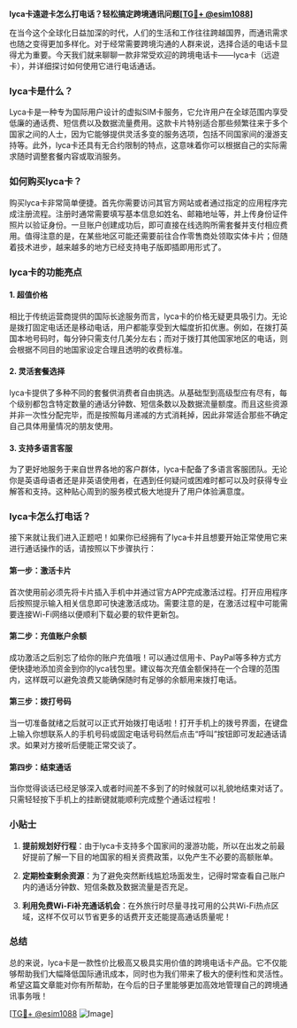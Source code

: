 **lyca卡遠遊卡怎么打电话？轻松搞定跨境通讯问题[[TG💪+ @esim1088](https://t.me/s/esim1088)]**

在当今这个全球化日益加深的时代，人们的生活和工作往往跨越国界，而通讯需求也随之变得更加多样化。对于经常需要跨境沟通的人群来说，选择合适的电话卡显得尤为重要。今天我们就来聊聊一款非常受欢迎的跨境电话卡——lyca卡（远遊卡），并详细探讨如何使用它进行电话通话。

### lyca卡是什么？

Lyca卡是一种专为国际用户设计的虚拟SIM卡服务，它允许用户在全球范围内享受低廉的通话费、短信费以及数据流量费用。这款卡片特别适合那些频繁往来于多个国家之间的人士，因为它能够提供灵活多变的服务选项，包括不同国家间的漫游支持等。此外，lyca卡还具有无合约限制的特点，这意味着你可以根据自己的实际需求随时调整套餐内容或取消服务。

### 如何购买lyca卡？

购买lyca卡非常简单便捷。首先你需要访问其官方网站或者通过指定的应用程序完成注册流程。注册时通常需要填写基本信息如姓名、邮箱地址等，并上传身份证件照片以验证身份。一旦账户创建成功后，即可直接在线选购所需套餐并支付相应费用。值得注意的是，在某些地区可能还需要前往合作零售商处领取实体卡片；但随着技术进步，越来越多的地方已经支持电子版即插即用形式了。

### lyca卡的功能亮点

#### 1. 超值价格
相比于传统运营商提供的国际长途服务而言，lyca卡的价格无疑更具吸引力。无论是拨打固定电话还是移动电话，用户都能享受到大幅度折扣优惠。例如，在拨打英国本地号码时，每分钟只需支付几美分左右；而对于拨打其他国家地区的电话，则会根据不同目的地国家设定合理且透明的收费标准。

#### 2. 灵活套餐选择
lyca卡提供了多种不同的套餐供消费者自由挑选。从基础型到高级型应有尽有，每个级别都包含特定数量的通话分钟数、短信条数以及数据流量额度。而且这些资源并非一次性分配完毕，而是按照每月递减的方式消耗掉，因此非常适合那些不确定自己具体用量情况的朋友使用。

#### 3. 支持多语言客服
为了更好地服务于来自世界各地的客户群体，lyca卡配备了多语言客服团队。无论你是英语母语者还是非英语使用者，在遇到任何疑问或困难时都可以及时获得专业解答和支持。这种贴心周到的服务模式极大地提升了用户体验满意度。

### lyca卡怎么打电话？

接下来就让我们进入正题吧！如果你已经拥有了lyca卡并且想要开始正常使用它来进行通话操作的话，请按照以下步骤执行：

#### 第一步：激活卡片
首次使用前必须先将卡片插入手机中并通过官方APP完成激活过程。打开应用程序后按照提示输入相关信息即可快速激活成功。需要注意的是，在激活过程中可能需要连接Wi-Fi网络以便顺利下载必要的软件更新包。

#### 第二步：充值账户余额
成功激活之后别忘了给你的账户充值哦！可以通过信用卡、PayPal等多种方式方便快捷地添加资金到你的lyca钱包里。建议每次充值金额保持在一个合理的范围内，这样既可以避免浪费又能确保随时有足够的余额用来拨打电话。

#### 第三步：拨打号码
当一切准备就绪之后就可以正式开始拨打电话啦！打开手机上的拨号界面，在键盘上输入你想联系人的手机号码或固定电话号码然后点击“呼叫”按钮即可发起通话请求。如果对方接听后便能正常交谈了。

#### 第四步：结束通话
当你觉得谈话已经足够深入或者时间差不多到了的时候就可以礼貌地结束对话了。只需轻轻按下手机上的挂断键就能顺利完成整个通话过程啦！

### 小贴士

1. **提前规划好行程**：由于lyca卡支持多个国家间的漫游功能，所以在出发之前最好提前了解一下目的地国家的相关资费政策，以免产生不必要的高额账单。
   
2. **定期检查剩余资源**：为了避免突然断线尴尬场面发生，记得时常查看自己账户内的通话分钟数、短信条数及数据流量是否充足。
   
3. **利用免费Wi-Fi补充通话机会**：在外旅行时尽量寻找可用的公共Wi-Fi热点区域，这样不仅可以节省更多的话费开支还能提高通话质量呢！

### 总结

总的来说，lyca卡是一款性价比极高又极具实用价值的跨境电话卡产品。它不仅能够帮助我们大幅降低国际通讯成本，同时也为我们带来了极大的便利性和灵活性。希望这篇文章能对你有所帮助，在今后的日子里能够更加高效地管理自己的跨境通讯事务哦！

[[TG💪+ @esim1088](https://t.me/s/esim1088) ![Image](https://i.postimg.cc/4NQfJmqS/Snipaste-2025-05-13-00-14-12.png)]